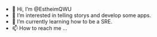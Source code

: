 - 👋 Hi, I’m @EstheimQWU
- 👀 I’m interested in telling storys and develop some apps.
- 🌱 I’m currently learning how to be a SRE.
- 📫 How to reach me ...

<!---
EstheimQWU/EstheimQWU is a ✨ special ✨ repository because its `README.md` (this file) appears on your GitHub profile.
You can click the Preview link to take a look at your changes.
--->
